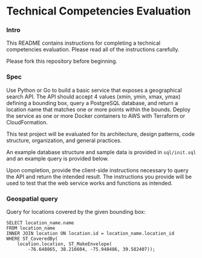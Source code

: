 # Technical Competencies Evaluation

### Intro

This README contains instructions for completing a technical competencies evaluation. Please read all of the instructions carefully.

Please fork this repository before beginning. 

### Spec

Use Python or Go to build a basic service that exposes a geographical search API. The API should accept 4 values (xmin, ymin, xmax, ymax) defining a bounding box, query a PostgreSQL database, and return a location name that matches one or more points within the bounds. Deploy the service as one or more Docker containers to AWS with Terraform or CloudFormation.

This test project will be evaluated for its architecture, design patterns, code structure, organization, and general practices.

An example database structure and sample data is provided in `sql/init.sql` and an example query is provided below.

Upon completion, provide the client-side instructions necessary to query the API and return the intended result. The instructions you provide will be used to test
that the web service works and functions as intended.


### Geospatial query

Query for locations covered by the given bounding box:  
```
SELECT location_name.name 
FROM location_name 
INNER JOIN location ON location.id = location_name.location_id 
WHERE ST_CoveredBy(
	location.location, ST_MakeEnvelope(
		-76.648865, 38.216604, -75.948486, 39.582407));
```